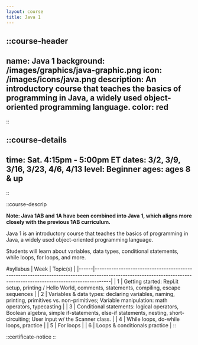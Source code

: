 ```yaml
---
layout: course
title: Java 1
---
```

::course-header
---
name: Java 1
background: /images/graphics/java-graphic.png
icon: /images/icons/java.png
description: An introductory course that teaches the basics of programming in Java, a widely used object-oriented programming language.
color: red
---
::

::course-details
---
time: Sat. 4:15pm - 5:00pm ET
dates: 3/2, 3/9, 3/16, 3/23, 4/6, 4/13
level: Beginner
ages: ages 8 & up
---
::

::course-descrip

**Note: Java 1AB and 1A have been combined into Java 1, which aligns more closely with the previous 1AB curriculum.**

Java 1 is an introductory course that teaches the basics of programming in Java, a widely used object-oriented programming language.

Students will learn about variables, data types, conditional statements, while loops, for loops, and more.

#syllabus
| Week | Topic(s)                                                                                                                                                          |
|------|-------------------------------------------------------------------------------------------------------------------------------------------------------------------|
| 1    | Getting started: Repl.it setup, printing / Hello World, comments, statements, compiling, escape sequences                                                         |
| 2    | Variables & data types: declaring variables, naming, printing, primitives vs. non-primitives; Variable manipulation: math operators, typecasting                  |
| 3    | Conditional statements: logical operators, Boolean algebra, simple if-statements, else-if statements, nesting, short-circuiting; User input w/ the Scanner class. |
| 4    | While loops, do-while loops, practice                                                                                                                             |
| 5    | For loops                                                                                                                                                         |
| 6    | Loops & conditionals practice                                                                                                                                     |
::

::certificate-notice
::